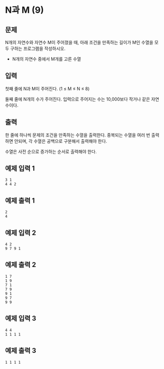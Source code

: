 # N과 M (9)

## 문제
N개의 자연수와 자연수 M이 주어졌을 때, 아래 조건을 만족하는 길이가 M인 수열을 모두 구하는 프로그램을 작성하시오.

- N개의 자연수 중에서 M개를 고른 수열

## 입력
첫째 줄에 N과 M이 주어진다. (1 ≤ M ≤ N ≤ 8)

둘째 줄에 N개의 수가 주어진다. 입력으로 주어지는 수는 10,000보다 작거나 같은 자연수이다.

## 출력
한 줄에 하나씩 문제의 조건을 만족하는 수열을 출력한다. 중복되는 수열을 여러 번 출력하면 안되며, 각 수열은 공백으로 구분해서 출력해야 한다.

수열은 사전 순으로 증가하는 순서로 출력해야 한다.

## 예제 입력 1
```
3 1
4 4 2
```
## 예제 출력 1
```
2
4
```
## 예제 입력 2
```
4 2
9 7 9 1
```
## 예제 출력 2
```
1 7
1 9
7 1
7 9
9 1
9 7
9 9
```
## 예제 입력 3
```
4 4
1 1 1 1
```
## 예제 출력 3
```
1 1 1 1
```